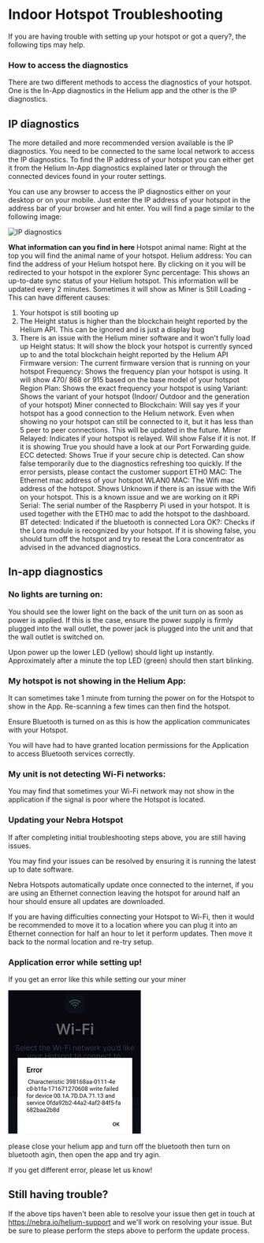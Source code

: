 # Indoor Hotspot Troubleshooting

If you are having trouble with setting up your hotspot or got a query?, the following tips may help.

### How to access the diagnostics

There are two different methods to access the diagnostics of your hotspot. One is the In-App diagnostics in the Helium app and the other is the IP diagnostics.

## IP diagnostics

The more detailed and more recommended version available is the IP diagnostics. You need to be connected to the same local network to access the IP diagnostics.
To find the IP address of your hotspot you can either get it from the Helium In-App diagnostics explained later or through the connected devices found in your router settings.

You can use any browser to access the IP diagnostics either on your desktop or on your mobile. Just enter the IP address of your hotspot in the address bar of your browser and hit enter. You will find a page similar to the following image:

![IP diagnostics](../media/photos/troubleshooting/ipdiagnostics.jpg)

**What information can you find in here**
Hotspot animal name: Right at the top you will find the animal name of your hotspot.
Helium address: You can find the address of your Helium hotspot here. By clicking on it you will be redirected to your hotspot in the explorer
Sync percentage: This shows an up-to-date sync status of your Helium hotspot. This information will be updated every 2 minutes. Sometimes it will show as Miner is Still Loading - This can have different causes:
1. Your hotspot is still booting up
2. The Height status is higher than the blockchain height reported by the Helium API. This can be ignored and is just a display bug
3. There is an issue with the Helium miner software and it won't fully load up
Height status: It will show the block your hotspot is currently synced up to and the total blockchain height reported by the Helium API
Firmware version: The current firmware version that is running on your hotspot
Frequency: Shows the frequency plan your hotspot is using. It will show 470/ 868 or 915 based on the base model of your hotspot
Region Plan: Shows the exact frequency your hotspot is using
Variant: Shows the variant of your hotspot (Indoor/ Outdoor and the generation of your hotspot)
Miner connected to Blockchain: Will say yes if your hotspot has a good connection to the Helium network. Even when showing no your hotspot can still be connected to it, but it has less than 5 peer to peer connections. This will be updated in the future.
Miner Relayed: Indicates if your hotspot is relayed. Will show False if it is not. If it is showing True you should have a look at our Port Forwarding guide.
ECC detected: Shows True if your secure chip is detected. Can show false temporarily due to the diagnostics refreshing too quickly. If the error persists, please contact the customer support
ETH0 MAC: The Ethernet mac address of your hotspot
WLAN0 MAC: The Wifi mac address of the hotspot. Shows Unknown if there is an issue with the Wifi on your hotspot. This is a known issue and we are working on it
RPi Serial: The serial number of the Raspberry Pi used in your hotspot. It is used together with the ETH0 mac to add the hotspot to the dashboard.
BT detected: Indicated if the bluetooth is connected
Lora OK?: Checks if the Lora module is recognized by your hotspot. If it is showing false, you should turn off the hotspot and try to reseat the Lora concentrator as advised in the advanced diagnostics.

## In-app diagnostics 

### No lights are turning on:

You should see the lower light on the back of the unit turn on as soon as power is applied.
If this is the case, ensure the power supply is firmly plugged into the wall outlet, the power jack is plugged into the unit and that the wall outlet is switched on.

Upon power up the lower LED (yellow) should light up instantly. Approximately after a minute the top LED (green) should then start blinking.

### My hotspot is not showing in the Helium App:

It can sometimes take 1 minute from turning the power on for the Hotspot to show in the App.
Re-scanning a few times can then find the hotspot.

Ensure Bluetooth is turned on as this is how the application communicates with your Hotspot.

You will have had to have granted location permissions for the Application to access Bluetooth services correctly.

### My unit is not detecting Wi-Fi networks:

You may find that sometimes your Wi-Fi network may not show in the application if the signal is poor where the Hotspot is located.

### Updating your Nebra Hotspot

If after completing initial troubleshooting steps above, you are still having issues.

You may find your issues can be resolved by ensuring it is running the latest up to date software.

Nebra Hotspots automatically update once connected to the internet, if you are using an Ethernet connection leaving the hotspot for around half an hour should ensure all updates are downloaded.

If you are having difficulties connecting your Hotspot to Wi-Fi, then it would be recommended to move it to a location where you can plug it into an Ethernet connection for half an hour to let it perform updates. Then move it back to the normal location and re-try setup.

### Application error while setting up!

If you get an error like this while setting our your miner

![Bluetooth Error](../media/photos/troubleshooting/bluetooth_error.jpg)

please close your helium app and turn off the bluetooth then turn on bluetooth agin, then open the app and try agin. 

If you get different error, please let us know!

## Still having trouble?

If the above tips haven't been able to resolve your issue then get in touch at https://nebra.io/helium-support and we'll work on resolving your issue. But be sure to please perform the steps above to perform the update process.
